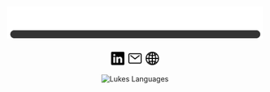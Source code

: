 <div align="center">

# <img src="name_loading.gif" alt="Luke Volkmer" />


[<img src="logo-linkedin.svg" alt="luke-volkmer" width=30px height=30px/>](https://www.linkedin.com/in/luke-volkmer-091b50160/)
<img src="mail-outline.svg" alt="lvolkme@gmail.com" width=30px height=30px/>
<img src="globe-outline.svg" alt="website" width=30px height=30px/>


<!--- [![My GitHub Stats](https://github-readme-stats-71g3-luke1188.vercel.app/api/?username=luke1188&count_private=true&show_icons=true&theme=tokyonight&showicons=true&include_all_commits=true)]()) -->
![Lukes Languages](https://github-readme-stats-71g3-luke1188.vercel.app/api/top-langs/?username=luke1188&layout=compact&langs_count=8&theme=tokyonight)
</div>
